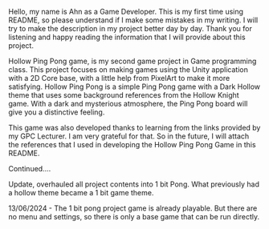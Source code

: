 Hello, my name is Ahn as a Game Developer. This is my first time using README, so please understand if I make some mistakes in my writing. 
I will try to make the description in my project better day by day. Thank you for listening and happy reading the information that I will provide about this project.

Hollow Ping Pong game, is my second game project in Game programming class. 
This project focuses on making games using the Unity application with a 2D Core base, with a little help from PixelArt to make it more satisfying. 
Hollow Ping Pong is a simple Ping Pong game with a Dark Hollow theme that uses some background references from the Hollow Knight game. 
With a dark and mysterious atmosphere, the Ping Pong board will give you a distinctive feeling. 

This game was also developed thanks to learning from the links provided by my GPC Lecturer. 
I am very grateful for that. So in the future, I will attach the references that I used in developing the Hollow Ping Pong Game in this README. 

Continued....

Update, overhauled all project contents into 1 bit Pong. What previously had a hollow theme became a 1 bit game theme.

13/06/2024 - The 1 bit pong project game is already playable. But there are no menu and settings, so there is only a base game that can be run directly. 
